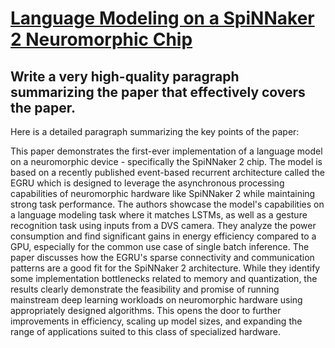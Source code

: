 # [Language Modeling on a SpiNNaker 2 Neuromorphic Chip](https://arxiv.org/abs/2312.09084)

## Write a very high-quality paragraph summarizing the paper that effectively covers the paper.

 Here is a detailed paragraph summarizing the key points of the paper:

This paper demonstrates the first-ever implementation of a language model on a neuromorphic device - specifically the SpiNNaker 2 chip. The model is based on a recently published event-based recurrent architecture called the EGRU which is designed to leverage the asynchronous processing capabilities of neuromorphic hardware like SpiNNaker 2 while maintaining strong task performance. The authors showcase the model's capabilities on a language modeling task where it matches LSTMs, as well as a gesture recognition task using inputs from a DVS camera. They analyze the power consumption and find significant gains in energy efficiency compared to a GPU, especially for the common use case of single batch inference. The paper discusses how the EGRU's sparse connectivity and communication patterns are a good fit for the SpiNNaker 2 architecture. While they identify some implementation bottlenecks related to memory and quantization, the results clearly demonstrate the feasibility and promise of running mainstream deep learning workloads on neuromorphic hardware using appropriately designed algorithms. This opens the door to further improvements in efficiency, scaling up model sizes, and expanding the range of applications suited to this class of specialized hardware.
